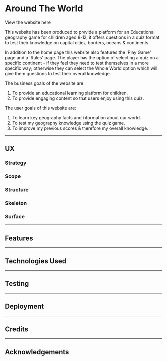 # Around The World

View the website here

This website has been produced to provide a platform for an Educational geography game for children aged 8-12, it offers questions in a quiz format to test their knowledge on capital cities, borders, oceans & continents. 

In addition to the home page this website also features the 'Play Game' page and a 'Rules' page. The player has the option of selecting a quiz on a specific continent - if they feel they need to test themselves in a more specific way; otherwise they can select the Whole World option which will give them questions to test their overall knowledge.

The business goals of the website are:
1. To provide an educational learning platform for children.
2. To provide engaging content so that users enjoy using this quiz.

The user goals of this website are:
1. To learn key geography facts and information about our world.
2. To test my geography knowledge using the quiz game.
3. To improve my previous scores & therefore my overall knowledge.

--- 

## UX

### Strategy

### Scope

### Structure

### Skeleton

### Surface
---

## Features 
---
## Technologies Used
---
## Testing
---
## Deployment
---
## Credits
---
## Acknowledgements